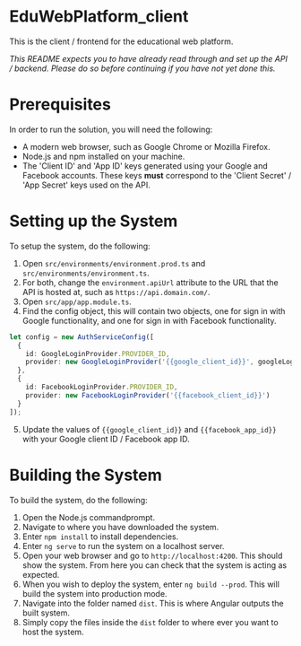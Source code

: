 # EduWebPlatform_client

This is the client / frontend for the educational web platform.

*This README expects you to have already read through and set up the API / backend. Please do so before continuing if you have not yet done this.*

# Prerequisites

In order to run the solution, you will need the following:
* A modern web browser, such as Google Chrome or Mozilla Firefox.
* Node.js and npm installed on your machine.
* The 'Client ID' and 'App ID' keys generated using your Google and Facebook accounts. These keys **must** correspond to the 'Client Secret' / 'App Secret' keys used on the API.

# Setting up the System

To setup the system, do the following:
1. Open ```src/environments/environment.prod.ts``` and ```src/environments/environment.ts```.
2. For both, change the ```environment.apiUrl``` attribute to the URL that the API is hosted at, such as ```https://api.domain.com/```.
3. Open ```src/app/app.module.ts```.
4. Find the config object, this will contain two objects, one for sign in with Google functionality, and one for sign in with Facebook functionality.
```TypeScript
let config = new AuthServiceConfig([
  {
    id: GoogleLoginProvider.PROVIDER_ID,
    provider: new GoogleLoginProvider('{{google_client_id}}', googleLoginOptions)
  },
  {
    id: FacebookLoginProvider.PROVIDER_ID,
    provider: new FacebookLoginProvider('{{facebook_client_id}}')
  }
]);
```
5. Update the values of ```{{google_client_id}}``` and ```{{facebook_app_id}}``` with your Google client ID / Facebook app ID.

# Building the System

To build the system, do the following:
1. Open the Node.js commandprompt.
2. Navigate to where you have downloaded the system.
3. Enter ```npm install``` to install dependencies.
4. Enter ```ng serve``` to run the system on a localhost server.
5. Open your web browser and go to ```http://localhost:4200```. This should show the system. From here you can check that the system is acting as expected.
6. When you wish to deploy the system, enter ```ng build --prod```. This will build the system into production mode.
7. Navigate into the folder named ```dist```. This is where Angular outputs the built system.
8. Simply copy the files inside the ```dist``` folder to where ever you want to host the system.

